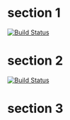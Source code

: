 # section 1

[![Build Status][travis-ci-1]][travis-ci-2]

[travis-ci-1]: https://travis-ci.org/magician/wonders.svg?branch=main
[travis-ci-2]: https://travis-ci.org/magician/wonders

# section 2

[![Build Status](https://travis-ci.org/magician/wonders.svg?branch=christmas)](https://travis-ci.org/magician/wonders)

# section 3

[christmas]: https://travis-ci.org/magician/wonders.svg?branch=christmas "other"
